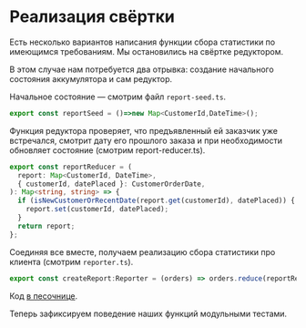 # Реализация свёртки

Есть несколько вариантов написания функции сбора статистики по имеющимся требованиям. Мы остановились на свёртке редуктором.

В этом случае нам потребуется два отрывка: создание начального состояния аккумулятора и сам редуктор.

Начальное состояние — смотрим файл `report-seed.ts`.

```ts
export const reportSeed = ()=>new Map<CustomerId,DateTime>();
```

Функция редуктора проверяет, что предъявленный ей заказчик уже встречался, смотрит дату его прошлого заказа и при необходимости обновляет состояние (смотрим report-reducer.ts).

```ts
export const reportReducer = (
  report: Map<CustomerId, DateTime>,
  { customerId, datePlaced }: CustomerOrderDate,
): Map<string, string> => {
  if (isNewCustomerOrRecentDate(report.get(customerId), datePlaced)) {
    report.set(customerId, datePlaced);
  }
  return report;
};
```

Соединяя все вместе, получаем реализацию сбора статистики про клиента (смотрим `reporter.ts`).

```ts
export const createReport:Reporter = (orders) => orders.reduce(reportReducer, reportSeed());
```

Код [в песочнице](https://codesandbox.io/s/step-3-demo-03-08-module-03-safty-to-function-interface-msh4n).

Теперь зафиксируем поведение наших функций модульными тестами.
